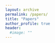 ```yaml
---
layout: archive
permalink: /papers/
title: "Papers"
author_profile: true
header:
  #image: ""
---
```

